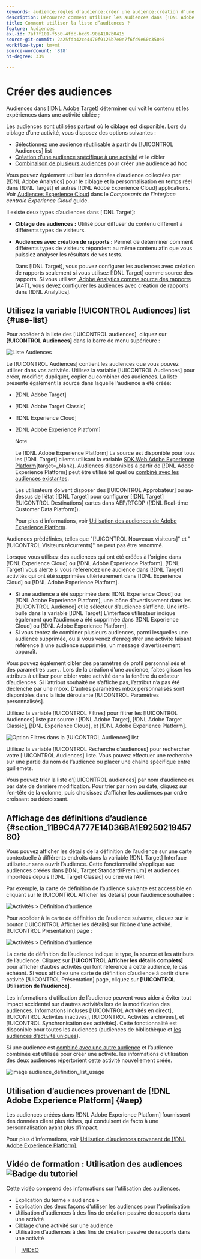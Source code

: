 ```yaml
---
keywords: audience;règles d’audience;créer une audience;création d’une audience;audience ciblée;audience avec création de rapports;audience avec rapport;segment;paramètres de profil personnalisés;définition de l’audience;liste d’audiences
description: Découvrez comment utiliser les audiences dans [!DNL Adobe Target].
title: Comment utiliser la liste d’audiences ?
feature: Audiences
exl-id: 7af7f101-f550-4fdc-bcd9-90e4107b0415
source-git-commit: 2a25fdb42ce4470f9126b7e0e7f6fd9e60c350e5
workflow-type: tm+mt
source-wordcount: '818'
ht-degree: 33%

---
```


# Créer des audiences

Audiences dans [!DNL Adobe Target] déterminer qui voit le contenu et les expériences dans une activité ciblée ;

Les audiences sont utilisées partout où le ciblage est disponible. Lors du ciblage d’une activité, vous disposez des options suivantes :

* Sélectionnez une audience réutilisable à partir du [!UICONTROL Audiences] list
* [Création d’une audience spécifique à une activité](/help/main/c-target/creating-activity-only-audience.md) et le cibler
* [Combinaison de plusieurs audiences](/help/main/c-target/combining-multiple-audiences.md#concept_A7386F1EA4394BD2AB72399C225981E5) pour créer une audience ad hoc

Vous pouvez également utiliser les données d’audience collectées par [!DNL Adobe Analytics] pour le ciblage et la personnalisation en temps réel dans [!DNL Target] et autres [!DNL Adobe Experience Cloud] applications. Voir [Audiences Experience Cloud](https://experienceleague.adobe.com/docs/core-services/interface/audiences/audience-library.html?lang=fr) dans le *Composants de l’interface centrale Experience Cloud* guide.

Il existe deux types d’audiences dans [!DNL Target]:

* **Ciblage des audiences :** Utilisé pour diffuser du contenu différent à différents types de visiteurs.
* **Audiences avec création de rapports :** Permet de déterminer comment différents types de visiteurs répondent au même contenu afin que vous puissiez analyser les résultats de vos tests.

   Dans [!DNL Target], vous pouvez configurer les audiences avec création de rapports seulement si vous utilisez [!DNL Target] comme source des rapports. Si vous utilisez [ Adobe Analytics comme source des rapports](/help/main/c-integrating-target-with-mac/a4t/a4t.md) (A4T), vous devez configurer les audiences avec création de rapports dans [!DNL Analytics].

## Utilisez la variable [!UICONTROL Audiences] list {#use-list}

Pour accéder à la liste des [!UICONTROL audiences], cliquez sur **[!UICONTROL Audiences]** dans la barre de menu supérieure :

![Liste Audiences](assets/audiences_list.png)

Le [!UICONTROL Audiences] contient les audiences que vous pouvez utiliser dans vos activités. Utilisez la variable [!UICONTROL Audiences] pour créer, modifier, dupliquer, copier ou combiner des audiences. La liste présente également la source dans laquelle l’audience a été créée:

* [!DNL Adobe Target]
* [!DNL Adobe Target Classic]
* [!DNL Experience Cloud]
* [!DNL Adobe Experience Platform]

   >[!NOTE]
   >
   >Le [!DNL Adobe Experience Platform] La source est disponible pour tous les [!DNL Target] clients utilisant la variable [SDK Web Adobe Experience Platform](https://experienceleague.corp.adobe.com/docs/target-dev/developer/client-side/aep-web-sdk.html){target=_blank}. Audiences disponibles à partir de [!DNL Adobe Experience Platform] peut être utilisé tel quel ou [combiné avec les audiences existantes](/help/main/c-target/combining-multiple-audiences.md).
   >
   >Les utilisateurs doivent disposer des [!UICONTROL Approbateur] ou au-dessus de l’état [!DNL Target] pour configurer [!DNL Target] [!UICONTROL Destinations] cartes dans AEP/RTCDP ([!DNL Real-time Customer Data Platform]).
   >
   >Pour plus d’informations, voir [Utilisation des audiences de Adobe Experience Platform](#aep).

Audiences prédéfinies, telles que &quot;[!UICONTROL Nouveaux visiteurs]&quot; et &quot;[!UICONTROL Visiteurs récurrents]&quot; ne peut pas être renommé.

Lorsque vous utilisez des audiences qui ont été créées à l’origine dans [!DNL Experience Cloud] ou [!DNL Adobe Experience Platform], [!DNL Target] vous alerte si vous référencez une audience dans [!DNL Target] activités qui ont été supprimées ultérieurement dans [!DNL Experience Cloud] ou [!DNL Adobe Experience Platform].

* Si une audience a été supprimée dans [!DNL Experience Cloud] ou [!DNL Adobe Experience Platform], une icône d’avertissement dans les [!UICONTROL Audience] et le sélecteur d’audience s’affiche. Une info-bulle dans la variable [!DNL Target] L’interface utilisateur indique également que l’audience a été supprimée dans [!DNL Experience Cloud] ou [!DNL Adobe Experience Platform].
* Si vous tentez de combiner plusieurs audiences, parmi lesquelles une audience supprimée, ou si vous venez d’enregistrer une activité faisant référence à une audience supprimée, un message d’avertissement apparaît.

Vous pouvez également cibler des paramètres de profil personnalisés et des paramètres `user.`. Lors de la création d’une audience, faites glisser les attributs à utiliser pour cibler votre activité dans la fenêtre du créateur d’audiences. Si l’attribut souhaité ne s’affiche pas, l’attribut n’a pas été déclenché par une mbox. D’autres paramètres mbox personnalisés sont disponibles dans la liste déroulante [!UICONTROL Paramètres personnalisés].

Utilisez la variable [!UICONTROL Filtres] pour filtrer les [!UICONTROL Audiences] liste par source : [!DNL Adobe Target], [!DNL Adobe Target Classic], [!DNL Experience Cloud], et [!DNL Adobe Experience Platform].

![Option Filtres dans la [!UICONTROL Audiences] list](assets/filters.png)

Utilisez la variable [!UICONTROL Recherche d’audiences] pour rechercher votre [!UICONTROL Audiences] liste. Vous pouvez effectuer une recherche sur une partie du nom de l’audience ou placer une chaîne spécifique entre guillemets.

Vous pouvez trier la liste d’[!UICONTROL audiences] par nom d’audience ou par date de dernière modification. Pour trier par nom ou date, cliquez sur l’en-tête de la colonne, puis choisissez d’afficher les audiences par ordre croissant ou décroissant.

## Affichage des définitions d’audience {#section_11B9C4A777E14D36BA1E925021945780}

Vous pouvez afficher les détails de la définition de l’audience sur une carte contextuelle à différents endroits dans la variable [!DNL Target] Interface utilisateur sans ouvrir l’audience. Cette fonctionnalité s’applique aux audiences créées dans [!DNL Target Standard/Premium] et audiences importées depuis [!DNL Target Classic] ou créé via l’API.

Par exemple, la carte de définition de l’audience suivante est accessible en cliquant sur le [!UICONTROL Afficher les détails] pour l’audience souhaitée :

![Activités > Définition d’audience](assets/audience_definition_list.png)

Pour accéder à la carte de définition de l’audience suivante, cliquez sur le bouton [!UICONTROL Afficher les détails] sur l’icône d’une activité. [!UICONTROL Présentation] page :

![Activités > Définition d’audience](assets/view-details-activity-overview.png)

La carte de définition de l’audience indique le type, la source et les attributs de l’audience. Cliquez sur **[!UICONTROL Afficher les détails complets]** pour afficher d’autres activités qui font référence à cette audience, le cas échéant. Si vous affichez une carte de définition d’audience à partir d’une activité [!UICONTROL Présentation] page, cliquez sur **[!UICONTROL Utilisation de l’audience]**.

Les informations d’utilisation de l’audience peuvent vous aider à éviter tout impact accidentel sur d’autres activités lors de la modification des audiences. Informations incluses [!UICONTROL Activités en direct], [!UICONTROL Activités inactives], [!UICONTROL Activités archivées], et [!UICONTROL Synchronisation des activités]. Cette fonctionnalité est disponible pour toutes les audiences (audiences de bibliothèque et [les audiences d’activité uniques](/help/main/c-target/creating-activity-only-audience.md#concept_A6BADCF530ED4AE1852E677FEBE68483)).

Si une audience est [combiné avec une autre audience](/help/main/c-target/combining-multiple-audiences.md) et l’audience combinée est utilisée pour créer une activité. les informations d’utilisation des deux audiences répertorient cette activité nouvellement créée.

![image audience_definition_list_usage](assets/audience_definition_list_usage.png)

<!--The following audience definition card is for an audience imported from the Adobe Experience Cloud. In this instance, the audience was imported from Adobe Audience Manager (AAM).

![Usage tab on Audience Definition card](assets/audience_definition_mc.png)

The following details are available for these imported audience types:

| Audience Type | Details |
|--- |--- |
|Mobile audience|Marketing Name, Vendor, and Model.<br>The `matches | does not match` operator displays instead of `equals | does not equal`<br>![Imported Mobile Audience](/help/main/c-target/c-audiences/assets/imported_mobile_audience.png).|
|Visitor-behavior audience|**user.categoryAffinity:** `categoryAffinity` with `FAVORITE` parameter.<br>![Imported Category Affinity](/help/main/c-target/c-audiences/assets/imported_category_affinity.png)<br>**Monitoring:** Monitoring service equals true.<br>**No Monitoring Service:** Monitoring service equals false.<br>![Imported Monitoring](/help/main/c-target/c-audiences/assets/imported_monitoring.png)|
|Audiences using the NOT operator|**Single Rule:** Target displays the audience in the format `[All Visitor AND [NOT [rule]`. Single NOT rule displays with AND with `AllVisitor` audience.<br>![Imported Not Audience](/help/main/c-target/c-audiences/assets/imported_not_audience.png)|

Keep the following points in mind as you work with imported audiences:

* Expression target audiences are no longer supported in Target Standard/Premium. 
* Target Standard/Premium does not support some deprecated audiences or has improved operators for ease of use. Because of this, the definition of an imported audience, although working as per definition, does not mean that same is now available for creation in the Standard/Premium interface. For example, Social Audiences are visible with their rules but Target Standard/Premium does not allow social audiences to be created.-->

## Utilisation d’audiences provenant de [!DNL Adobe Experience Platform] {#aep}

Les audiences créées dans [!DNL Adobe Experience Platform] fournissent des données client plus riches, qui conduisent de facto à une personnalisation ayant plus dʼimpact.

Pour plus d’informations, voir [Utilisation d’audiences provenant de [!DNL Adobe Experience Platform]](/help/main/c-integrating-target-with-mac/integrating-with-rtcdp.md#aep).

## Vidéo de formation : Utilisation des audiences ![Badge du tutoriel](/help/main/assets/tutorial.png)

Cette vidéo comprend des informations sur l’utilisation des audiences.

* Explication du terme « audience »
* Explication des deux façons d’utiliser les audiences pour l’optimisation
* Utilisation d’audiences à des fins de création passive de rapports dans une activité
* Ciblage d’une activité sur une audience
* Utilisation d’audiences à des fins de création passive de rapports dans une activité

>[!VIDEO](https://video.tv.adobe.com/v/17398)
